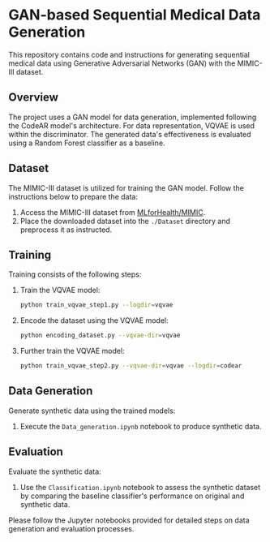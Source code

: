 # GAN-based Sequential Medical Data Generation

This repository contains code and instructions for generating sequential medical data using Generative Adversarial Networks (GAN) with the MIMIC-III dataset.

## Overview

The project uses a GAN model for data generation, implemented following the CodeAR model's architecture. For data representation, VQVAE is used within the discriminator. The generated data's effectiveness is evaluated using a Random Forest classifier as a baseline.

## Dataset

The MIMIC-III dataset is utilized for training the GAN model. Follow the instructions below to prepare the data:

1. Access the MIMIC-III dataset from [MLforHealth/MIMIC](https://github.com/MLforHealth/MIMIC).
2. Place the downloaded dataset into the `./Dataset` directory and preprocess it as instructed.

## Training

Training consists of the following steps:

1. Train the VQVAE model:
    ```bash
    python train_vqvae_step1.py --logdir=vqvae
    ```
2. Encode the dataset using the VQVAE model:
    ```bash
    python encoding_dataset.py --vqvae-dir=vqvae
    ```
3. Further train the VQVAE model:
    ```bash
    python train_vqvae_step2.py --vqvae-dir=vqvae --logdir=codear
    ```

## Data Generation

Generate synthetic data using the trained models:

1. Execute the `Data_generation.ipynb` notebook to produce synthetic data.

## Evaluation

Evaluate the synthetic data:

1. Use the `Classification.ipynb` notebook to assess the synthetic dataset by comparing the baseline classifier's performance on original and synthetic data.

Please follow the Jupyter notebooks provided for detailed steps on data generation and evaluation processes.
